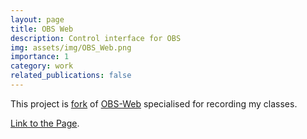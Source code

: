 ```yaml
---
layout: page
title: OBS Web
description: Control interface for OBS
img: assets/img/OBS_Web.png
importance: 1
category: work
related_publications: false
---
```


This project is <a href="https://github.com/stefanmarks/OBS-Web" target="_blank">fork</a> of <a href="https://github.com/Niek/obs-web" target="_blank">OBS-Web</a> specialised for recording my classes.

<a href="https://stefanmarks.github.io/assets/html/obs-web/" target="_blank">Link to the Page</a>.
